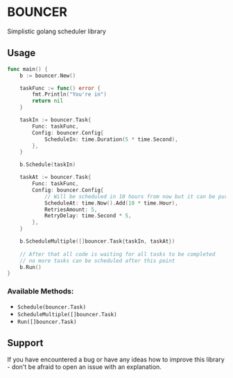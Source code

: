 # BOUNCER
Simplistic golang scheduler library

## Usage
```go
func main() {
    b := bouncer.New()

    taskFunc := func() error {
        fmt.Println("You're in")
        return nil
    }

    taskIn := bouncer.Task{
        Func: taskFunc,
        Config: bouncer.Config{
            ScheduleIn: time.Duration(5 * time.Second),
        },
    }

    b.Schedule(taskIn)

    taskAt := bouncer.Task{
        Func: taskFunc,
        Config: bouncer.Config{
            // Will be scheduled in 10 hours from now but it can be pure time.Time struct
            ScheduleAt: time.Now().Add(10 * time.Hour), 
            RetriesAmount: 5,
            RetryDelay: time.Second * 5,
        },
    }

    b.ScheduleMultiple([]bouncer.Task{taskIn, taskAt})
    
    // After that all code is waiting for all tasks to be completed
    // no more tasks can be scheduled after this point
    b.Run()
}
```

### Available Methods:
- ```Schedule(bouncer.Task)```
- ```ScheduleMultiple([]bouncer.Task)```
- ```Run([]bouncer.Task)```

## Support
If you have encountered a bug or have any ideas how to improve this library - don't be afraid to open an issue with an explanation.
